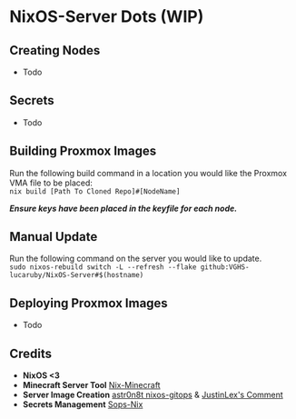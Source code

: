 # NixOS-Server Dots (WIP)

## Creating Nodes
- Todo

## Secrets
- Todo

## Building Proxmox Images
Run the following build command in a location you would like the Proxmox VMA file to be placed:<br>
```nix build [Path To Cloned Repo]#[NodeName]```

***Ensure keys have been placed in the keyfile for each node.***

## Manual Update
Run the following command on the server you would like to update.<br>
```sudo nixos-rebuild switch -L --refresh --flake github:VGHS-lucaruby/NixOS-Server#$(hostname)```

## Deploying Proxmox Images
- Todo

## Credits
- **NixOS <3**
- **Minecraft Server Tool** [Nix-Minecraft](https://github.com/Infinidoge/nix-minecraft)
- **Server Image Creation** [astr0n8t nixos-gitops](https://github.com/astr0n8t/nixos-gitops) & [JustinLex's Comment](https://github.com/nix-community/nixos-generators/issues/193#issuecomment-1937095713)
- **Secrets Management** [Sops-Nix](https://github.com/Mic92/sops-nix)